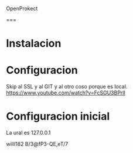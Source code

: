 OpenProkect

===

# Instalacion

# Configuracion

Skip al SSL y al GIT y al otro coso porque es local.
https://www.youtube.com/watch?v=FcSGU3BPrlI

# Configuracion inicial

La ural es 127.0.0.1


willl182
B/3@fP3-QE,eT/7


